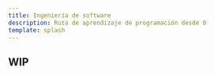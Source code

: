 ```yaml
---
title: Ingeniería de software
description: Ruta de aprendizaje de programación desde 0
template: splash
---
```


## WIP